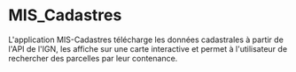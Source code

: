 # MIS_Cadastres
L'application MIS-Cadastres télécharge les données cadastrales à partir de l'API de l'IGN, les affiche sur une carte interactive et permet à l'utilisateur de rechercher des parcelles par leur contenance. 
